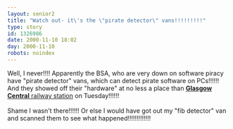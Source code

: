 ```yaml
---
layout: senior2
title: "Watch out- it\'s the \"pirate detector\" vans!!!!!!!!!"
type: story
id: 1326986
date: 2000-11-10 18:02
day: 2000-11-10
robots: noindex
---
```

Well, I never!!!! Apparently the BSA, who are very down on software piracy have "pirate detector" vans, which can detect pirate software on PCs!!!!!! And they showed off their "hardware" at no less a place than <a href="http://www.theregister.co.uk/content/4/14562.html"><b>Glasgow Central</b> railway station</a> on Tuesday!!!!!!<br/> <br/>Shame I wasn't there!!!!!! Or else I would have got out my "fib detector" van and scanned them to see what happened!!!!!!!!!!!!!
